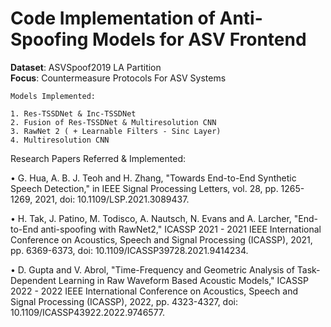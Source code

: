 # Code Implementation of Anti-Spoofing Models for ASV Frontend

<strong>Dataset</strong>: ASVSpoof2019 LA Partition<br>
<strong>Focus</strong>: Countermeasure Protocols For ASV Systems<br>
```
Models Implemented:

1. Res-TSSDNet & Inc-TSSDNet
2. Fusion of Res-TSSDNet & Multiresolution CNN
3. RawNet 2 ( + Learnable Filters - Sinc Layer)
4. Multiresolution CNN
```

Research Papers Referred & Implemented:

• G. Hua, A. B. J. Teoh and H. Zhang, "Towards End-to-End Synthetic Speech Detection," in IEEE Signal Processing Letters, vol. 28, pp. 1265-1269, 2021, doi: 10.1109/LSP.2021.3089437.

• H. Tak, J. Patino, M. Todisco, A. Nautsch, N. Evans and A. Larcher, "End-to-End anti-spoofing with RawNet2," ICASSP 2021 - 2021 IEEE International Conference on Acoustics, Speech and Signal Processing (ICASSP), 2021, pp. 6369-6373, doi: 10.1109/ICASSP39728.2021.9414234.

• D. Gupta and V. Abrol, "Time-Frequency and Geometric Analysis of Task-Dependent Learning in Raw Waveform Based Acoustic Models," ICASSP 2022 - 2022 IEEE International Conference on Acoustics, Speech and Signal Processing (ICASSP), 2022, pp. 4323-4327, doi: 10.1109/ICASSP43922.2022.9746577.
